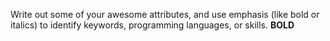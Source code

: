 Write out some of your awesome attributes, and use emphasis (like bold or italics) to identify keywords, programming languages, or skills. 
**BOLD**
